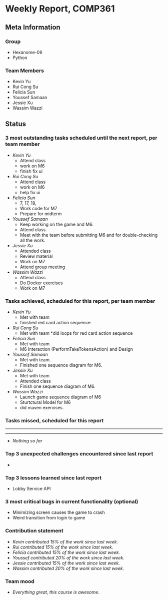 # Weekly Report, COMP361

## Meta Information

### Group

* Hexanome-06
* Python

### Team Members

* Kevin Yu
* Rui Cong Su
* Felicia Sun
* Youssef Samaan
* Jessie Xu
* Wassim Wazzi

## Status

### 3 most outstanding tasks scheduled until the next report, per team member

* *Kevin Yu*
  * Attend class
  * work on M6
  * finish fix ui
* *Rui Cong Su*
  * Attend class
  * work on M6
  * help fix ui
* *Felicia Sun*
  * 7, 17, 19, 
  * Work code for M7
  * Prepare for midterm
* *Youssef Samaan*
  * Keep working on the game and M6.
  * Attend class.
  * Meet with the team before submitting M6 and for double-checking all the work.
* *Jessie Xu* 
  * Attended class
  * Review material
  * Work on M7
  * Attend group meeting
* *Wassim Wazzi*
  * Attend class
  * Do Docker exercises
  * Work on M7

### Tasks achieved, scheduled for this report, per team member

* *Kevin Yu*
  * Met with team
  * finished red card action sequence
* *Rui Cong Su*
  * Met with team
  *did loops for red card action sequence
* *Felicia Sun*
  * Met with team
  * M6 Interaction (PerformTakeTokensAction) and Design
* *Youssef Samaan*
  * Met with team.
  * Finished one sequence diagram for M6.
* *Jessie Xu*
  * Met with team
  * Attended class
  * Finish one sequence diagram of M6.
* *Wassim Wazzi*
  * Launch game sequence diagram of M6
  * Sturtctural Model for M6
  * did maven exervises.

### Tasks missed, scheduled for this report

---

---

* *Nothing so far*

### Top 3 unexpected challenges encountered since last report

* 

### Top 3 lessons learned since last report

* Lobby Service API

### 3 most critical bugs in current functionality (optional)

* Minimizing screen causes the game to crash
* Weird transition from login to game

### Contribution statement

* *Kevin contributed 15% of the work since last week.*
* *Rui contributed 15% of the work since last week.*
* *Felicia contributed 15% of the work since last week.*
* *Youssef contributed 20% of the work since last week.*
* *Jessie contributed 15% of the work since last week.*
* *Wassim contributed 20% of the work since last week.*

### Team mood

* *Everything great, this course is awesome.*
